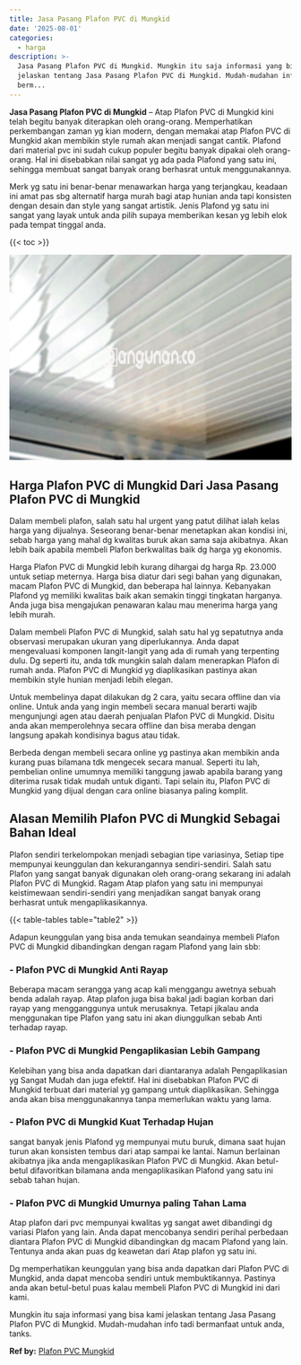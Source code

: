 ```yaml
---
title: Jasa Pasang Plafon PVC di Mungkid
date: '2025-08-01'
categories:
  - harga
description: >-
  Jasa Pasang Plafon PVC di Mungkid. Mungkin itu saja informasi yang bisa kami
  jelaskan tentang Jasa Pasang Plafon PVC di Mungkid. Mudah-mudahan info tadi
  berm...
---
```


**Jasa Pasang Plafon PVC di Mungkid** – Atap Plafon PVC di Mungkid kini telah begitu banyak diterapkan oleh orang-orang. Memperhatikan perkembangan zaman yg kian modern, dengan memakai atap Plafon PVC di Mungkid akan membikin style rumah akan menjadi sangat cantik. Plafond dari material pvc ini sudah cukup populer begitu banyak dipakai oleh orang-orang. Hal ini disebabkan nilai sangat yg ada pada Plafond yang satu ini, sehingga membuat sangat banyak orang berhasrat untuk menggunakannya.

Merk yg satu ini benar-benar menawarkan harga yang terjangkau, keadaan ini amat pas sbg alternatif harga murah bagi atap hunian anda tapi konsisten dengan desain dan style yang sangat artistik. Jenis Plafond yg satu ini sangat yang layak untuk anda pilih supaya memberikan kesan yg lebih elok pada tempat tinggal anda.

{{< toc >}}

![Jasa Pasang Plafon PVC di Mungkid](/images/flafond-pvc-murah09.png)

## Harga Plafon PVC di Mungkid Dari Jasa Pasang Plafon PVC di Mungkid

Dalam membeli plafon, salah satu hal urgent yang patut dilihat ialah kelas harga yang dijualnya. Seseorang benar-benar menetapkan akan kondisi ini, sebab harga yang mahal dg kwalitas buruk akan sama saja akibatnya. Akan lebih baik apabila membeli Plafon berkwalitas baik dg harga yg ekonomis.

Harga Plafon PVC di Mungkid lebih kurang dihargai dg harga Rp. 23.000 untuk setiap meternya. Harga bisa diatur dari segi bahan yang digunakan, macam Plafon PVC di Mungkid, dan beberapa hal lainnya. Kebanyakan Plafond yg memiliki kwalitas baik akan semakin tinggi tingkatan harganya. Anda juga bisa mengajukan penawaran kalau mau menerima harga yang lebih murah.

Dalam membeli Plafon PVC di Mungkid, salah satu hal yg sepatutnya anda observasi merupakan ukuran yang diperlukannya. Anda dapat mengevaluasi komponen langit-langit yang ada di rumah yang terpenting dulu. Dg seperti itu, anda tdk mungkin salah dalam menerapkan Plafon di rumah anda. Plafon PVC di Mungkid yg diaplikasikan pastinya akan membikin style hunian menjadi lebih elegan.

Untuk membelinya dapat dilakukan dg 2 cara, yaitu secara offline dan via online. Untuk anda yang ingin membeli secara manual berarti wajib mengunjungi agen atau daerah penjualan Plafon PVC di Mungkid. Disitu anda akan memperolehnya secara offline dan bisa meraba dengan langsung apakah kondisinya bagus atau tidak.

Berbeda dengan membeli secara online yg pastinya akan membikin anda kurang puas bilamana tdk mengecek secara manual. Seperti itu lah, pembelian online umumnya memiliki tanggung jawab apabila barang yang diterima rusak tidak mudah untuk diganti. Tapi selain itu, Plafon PVC di Mungkid yang dijual dengan cara online biasanya paling komplit.

## Alasan Memilih Plafon PVC di Mungkid Sebagai Bahan Ideal

Plafon sendiri terkelompokan menjadi sebagian tipe variasinya, Setiap tipe mempunyai keunggulan dan kekurangannya sendiri-sendiri. Salah satu Plafon yang sangat banyak digunakan oleh orang-orang sekarang ini adalah Plafon PVC di Mungkid. Ragam Atap plafon yang satu ini mempunyai keistimewaan sendiri-sendiri yang menjadikan sangat banyak orang berhasrat untuk mengaplikasikannya.

{{< table-tables table="table2" >}}

Adapun keunggulan yang bisa anda temukan seandainya membeli Plafon PVC di Mungkid dibandingkan dengan ragam Plafond yang lain sbb:

### \- Plafon PVC di Mungkid Anti Rayap

Beberapa macam serangga yang acap kali menggangu awetnya sebuah benda adalah rayap. Atap plafon juga bisa bakal jadi bagian korban dari rayap yang mengganggunya untuk merusaknya. Tetapi jikalau anda menggunakan tipe Plafon yang satu ini akan diunggulkan sebab Anti terhadap rayap.

### \- Plafon PVC di Mungkid Pengaplikasian Lebih Gampang

Kelebihan yang bisa anda dapatkan dari diantaranya adalah Pengaplikasian yg Sangat Mudah dan juga efektif. Hal ini disebabkan Plafon PVC di Mungkid terbuat dari material yg gampang untuk diaplikasikan. Sehingga anda akan bisa menggunakannya tanpa memerlukan waktu yang lama.

### \- Plafon PVC di Mungkid Kuat Terhadap Hujan

sangat banyak jenis Plafond yg mempunyai mutu buruk, dimana saat hujan turun akan konsisten tembus dari atap sampai ke lantai. Namun berlainan akibatnya jika anda mengaplikasikan Plafon PVC di Mungkid. Akan betul-betul difavoritkan bilamana anda mengaplikasikan Plafond yang satu ini sebab tahan hujan.

### \- Plafon PVC di Mungkid Umurnya paling Tahan Lama

Atap plafon dari pvc mempunyai kwalitas yg sangat awet dibandingi dg variasi Plafon yang lain. Anda dapat mencobanya sendiri perihal perbedaan diantara Plafon PVC di Mungkid dibandingkan dg macam Plafond yang lain. Tentunya anda akan puas dg keawetan dari Atap plafon yg satu ini.

Dg memperhatikan keunggulan yang bisa anda dapatkan dari Plafon PVC di Mungkid, anda dapat mencoba sendiri untuk membuktikannya. Pastinya anda akan betul-betul puas kalau membeli Plafon PVC di Mungkid ini dari kami.

Mungkin itu saja informasi yang bisa kami jelaskan tentang Jasa Pasang Plafon PVC di Mungkid. Mudah-mudahan info tadi bermanfaat untuk anda, tanks.

**Ref by:** [Plafon PVC Mungkid](https://id.wikipedia.org/wiki/Plafon)
